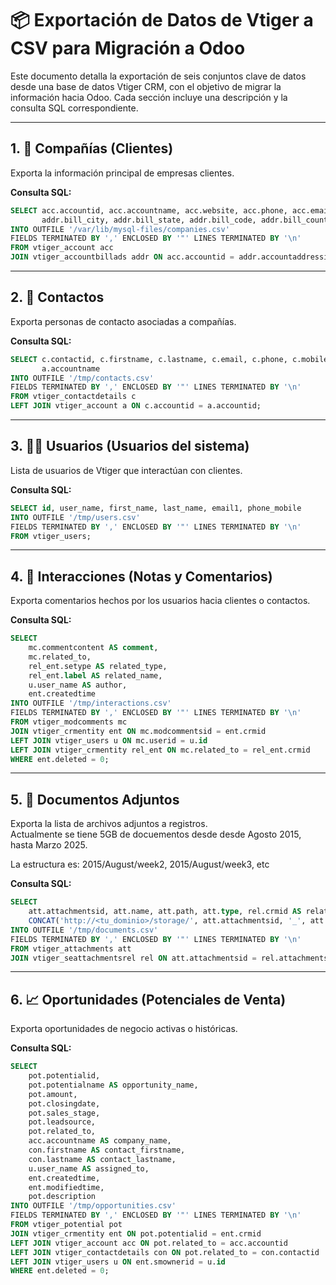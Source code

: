 # 📦 Exportación de Datos de Vtiger a CSV para Migración a Odoo

Este documento detalla la exportación de seis conjuntos clave de datos desde una base de datos Vtiger CRM, con el objetivo de migrar la información hacia Odoo. Cada sección incluye una descripción y la consulta SQL correspondiente.

---

## 1. 🏢 Compañías (Clientes)

Exporta la información principal de empresas clientes.

**Consulta SQL:**

```sql
SELECT acc.accountid, acc.accountname, acc.website, acc.phone, acc.email1, acc.email2, acc.otherphone, acc.fax,
       addr.bill_city, addr.bill_state, addr.bill_code, addr.bill_country
INTO OUTFILE '/var/lib/mysql-files/companies.csv'
FIELDS TERMINATED BY ',' ENCLOSED BY '"' LINES TERMINATED BY '\n'
FROM vtiger_account acc
JOIN vtiger_accountbillads addr ON acc.accountid = addr.accountaddressid;
```

---

## 2. 👤 Contactos

Exporta personas de contacto asociadas a compañías.

**Consulta SQL:**

```sql
SELECT c.contactid, c.firstname, c.lastname, c.email, c.phone, c.mobile, c.accountid,
       a.accountname
INTO OUTFILE '/tmp/contacts.csv'
FIELDS TERMINATED BY ',' ENCLOSED BY '"' LINES TERMINATED BY '\n'
FROM vtiger_contactdetails c
LEFT JOIN vtiger_account a ON c.accountid = a.accountid;
```

---

## 3. 👨‍💼 Usuarios (Usuarios del sistema)

Lista de usuarios de Vtiger que interactúan con clientes.

**Consulta SQL:**

```sql
SELECT id, user_name, first_name, last_name, email1, phone_mobile
INTO OUTFILE '/tmp/users.csv'
FIELDS TERMINATED BY ',' ENCLOSED BY '"' LINES TERMINATED BY '\n'
FROM vtiger_users;
```

---

## 4. 💬 Interacciones (Notas y Comentarios)

Exporta comentarios hechos por los usuarios hacia clientes o contactos.

**Consulta SQL:**

```sql
SELECT 
    mc.commentcontent AS comment,
    mc.related_to,
    rel_ent.setype AS related_type,
    rel_ent.label AS related_name,
    u.user_name AS author,
    ent.createdtime
INTO OUTFILE '/tmp/interactions.csv'
FIELDS TERMINATED BY ',' ENCLOSED BY '"' LINES TERMINATED BY '\n'
FROM vtiger_modcomments mc
JOIN vtiger_crmentity ent ON mc.modcommentsid = ent.crmid
LEFT JOIN vtiger_users u ON mc.userid = u.id
LEFT JOIN vtiger_crmentity rel_ent ON mc.related_to = rel_ent.crmid
WHERE ent.deleted = 0;
```

---

## 5. 📎 Documentos Adjuntos

Exporta la lista de archivos adjuntos a registros.<br>
Actualmente se tiene  5GB de docuementos desde desde Agosto 2015, hasta Marzo 2025.

La estructura es: 2015/August/week2, 2015/August/week3, etc

**Consulta SQL:**

```sql
SELECT 
    att.attachmentsid, att.name, att.path, att.type, rel.crmid AS related_to,
    CONCAT('http://<tu_dominio>/storage/', att.attachmentsid, '_', att.name) AS download_link
INTO OUTFILE '/tmp/documents.csv'
FIELDS TERMINATED BY ',' ENCLOSED BY '"' LINES TERMINATED BY '\n'
FROM vtiger_attachments att
JOIN vtiger_seattachmentsrel rel ON att.attachmentsid = rel.attachmentsid;
```

---

## 6. 📈 Oportunidades (Potenciales de Venta)

Exporta oportunidades de negocio activas o históricas.

**Consulta SQL:**

```sql
SELECT 
    pot.potentialid,
    pot.potentialname AS opportunity_name,
    pot.amount,
    pot.closingdate,
    pot.sales_stage,
    pot.leadsource,
    pot.related_to,
    acc.accountname AS company_name,
    con.firstname AS contact_firstname,
    con.lastname AS contact_lastname,
    u.user_name AS assigned_to,
    ent.createdtime,
    ent.modifiedtime,
    pot.description
INTO OUTFILE '/tmp/opportunities.csv'
FIELDS TERMINATED BY ',' ENCLOSED BY '"' LINES TERMINATED BY '\n'
FROM vtiger_potential pot
JOIN vtiger_crmentity ent ON pot.potentialid = ent.crmid
LEFT JOIN vtiger_account acc ON pot.related_to = acc.accountid
LEFT JOIN vtiger_contactdetails con ON pot.related_to = con.contactid
LEFT JOIN vtiger_users u ON ent.smownerid = u.id
WHERE ent.deleted = 0;
```
